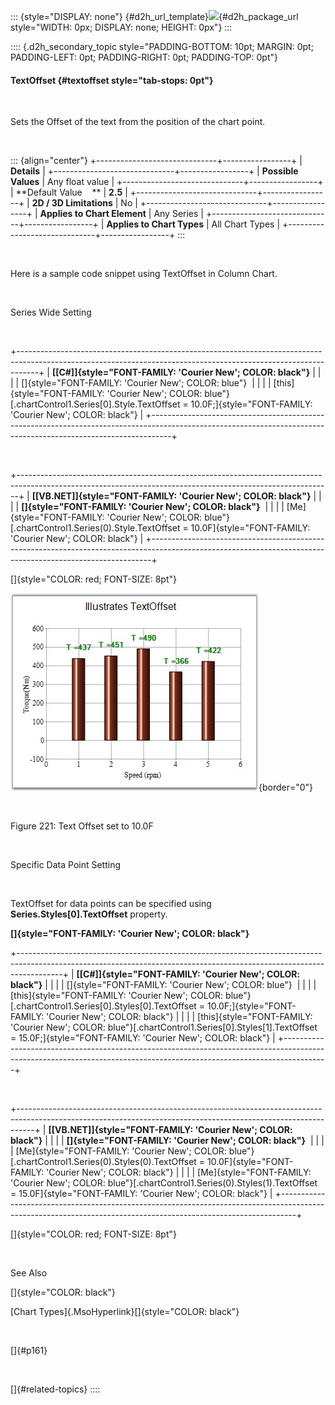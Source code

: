 ::: {style="DISPLAY: none"}
[](ms-xhelp:///?Id=d2h_url_template){#d2h_url_template}![](!package_url!){#d2h_package_url style="WIDTH: 0px; DISPLAY: none; HEIGHT: 0px"}
:::

:::: {.d2h_secondary_topic style="PADDING-BOTTOM: 10pt; MARGIN: 0pt; PADDING-LEFT: 0pt; PADDING-RIGHT: 0pt; PADDING-TOP: 0pt"}
#### TextOffset {#textoffset style="tab-stops: 0pt"}

 

Sets the Offset of the text from the position of the chart point.

 

::: {align="center"}
+------------------------------+-----------------+
| **Details**                                    |
+------------------------------+-----------------+
| **Possible Values**          | Any float value |
+------------------------------+-----------------+
| **Default Value    **        | **2.5**         |
+------------------------------+-----------------+
| **2D / 3D Limitations**      | No              |
+------------------------------+-----------------+
| **Applies to Chart Element** | Any Series      |
+------------------------------+-----------------+
| **Applies to Chart Types**   | All Chart Types |
+------------------------------+-----------------+
:::

 

Here is a sample code snippet using TextOffset in Column Chart.

 

Series Wide Setting

 

+-----------------------------------------------------------------------------------------------------------------------------------------------------------------+
| **[\[C#\]]{style="FONT-FAMILY: 'Courier New'; COLOR: black"}**                                                                                                  |
|                                                                                                                                                                 |
| []{style="FONT-FAMILY: 'Courier New'; COLOR: blue"}                                                                                                             |
|                                                                                                                                                                 |
| [this]{style="FONT-FAMILY: 'Courier New'; COLOR: blue"}[.chartControl1.Series\[0\].Style.TextOffset = 10.0F;]{style="FONT-FAMILY: 'Courier New'; COLOR: black"} |
+-----------------------------------------------------------------------------------------------------------------------------------------------------------------+

 

+------------------------------------------------------------------------------------------------------------------------------------------------------------+
| **[\[VB.NET\]]{style="FONT-FAMILY: 'Courier New'; COLOR: black"}**                                                                                         |
|                                                                                                                                                            |
| **[]{style="FONT-FAMILY: 'Courier New'; COLOR: black"}**                                                                                                   |
|                                                                                                                                                            |
| [Me]{style="FONT-FAMILY: 'Courier New'; COLOR: blue"}[.chartControl1.Series(0).Style.TextOffset = 10.0F]{style="FONT-FAMILY: 'Courier New'; COLOR: black"} |
+------------------------------------------------------------------------------------------------------------------------------------------------------------+

[]{style="COLOR: red; FONT-SIZE: 8pt"} 

![](ImagesExt/image84_221.jpg){border="0"}

 

Figure 221: Text Offset set to 10.0F

 

Specific Data Point Setting

 

TextOffset for data points can be specified using **Series.Styles\[0\].TextOffset** property.

**[]{style="FONT-FAMILY: 'Courier New'; COLOR: black"}** 

+-----------------------------------------------------------------------------------------------------------------------------------------------------------------------+
| **[\[C#\]]{style="FONT-FAMILY: 'Courier New'; COLOR: black"}**                                                                                                        |
|                                                                                                                                                                       |
| []{style="FONT-FAMILY: 'Courier New'; COLOR: blue"}                                                                                                                   |
|                                                                                                                                                                       |
| [this]{style="FONT-FAMILY: 'Courier New'; COLOR: blue"}[.chartControl1.Series\[0\].Styles\[0\].TextOffset = 10.0F;]{style="FONT-FAMILY: 'Courier New'; COLOR: black"} |
|                                                                                                                                                                       |
| [this]{style="FONT-FAMILY: 'Courier New'; COLOR: blue"}[.chartControl1.Series\[0\].Styles\[1\].TextOffset = 15.0F;]{style="FONT-FAMILY: 'Courier New'; COLOR: black"} |
+-----------------------------------------------------------------------------------------------------------------------------------------------------------------------+

 

+----------------------------------------------------------------------------------------------------------------------------------------------------------------+
| **[\[VB.NET\]]{style="FONT-FAMILY: 'Courier New'; COLOR: black"}**                                                                                             |
|                                                                                                                                                                |
| **[]{style="FONT-FAMILY: 'Courier New'; COLOR: black"}**                                                                                                       |
|                                                                                                                                                                |
| [Me]{style="FONT-FAMILY: 'Courier New'; COLOR: blue"}[.chartControl1.Series(0).Styles(0).TextOffset = 10.0F]{style="FONT-FAMILY: 'Courier New'; COLOR: black"} |
|                                                                                                                                                                |
| [Me]{style="FONT-FAMILY: 'Courier New'; COLOR: blue"}[.chartControl1.Series(0).Styles(1).TextOffset = 15.0F]{style="FONT-FAMILY: 'Courier New'; COLOR: black"} |
+----------------------------------------------------------------------------------------------------------------------------------------------------------------+

[]{style="COLOR: red; FONT-SIZE: 8pt"} 

 

See Also

[]{style="COLOR: black"}

[Chart Types]{.MsoHyperlink}[]{style="COLOR: black"}

 

[]{#p161} 

 

[]{#related-topics}
::::
